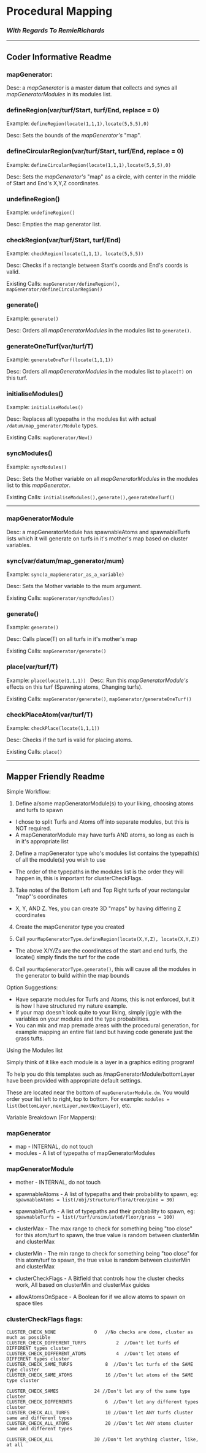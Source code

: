 # Procedural Mapping
### *With Regards To RemieRichards*

---

## Coder Informative Readme

### mapGenerator:
Desc: a *mapGenerator* is a master datum that collects and syncs all *mapGeneratorModules* in its modules list.

### defineRegion(var/turf/Start, turf/End, replace = 0)
Example: `defineRegion(locate(1,1,1),locate(5,5,5),0)`

Desc: Sets the bounds of the *mapGenerator's* "map".

### defineCircularRegion(var/turf/Start, turf/End, replace = 0)
Example: `defineCircularRegion(locate(1,1,1),locate(5,5,5),0)`

Desc: Sets the *mapGenerator's* "map" as a circle, with center in the middle of Start and End's X,Y,Z coordinates.

### undefineRegion()
Example: `undefineRegion()`

Desc: Empties the map generator list.

### checkRegion(var/turf/Start, turf/End)

Example: `checkRegion(locate(1,1,1), locate(5,5,5))`

Desc: Checks if a rectangle between Start's coords and End's coords is valid.

Existing Calls: `mapGenerator/defineRegion(), mapGenerator/defineCircularRegion()`

### generate()

Example: `generate()`

Desc: Orders all *mapGeneratorModules* in the modules list to `generate()`.

### generateOneTurf(var/turf/T)

Example: `generateOneTurf(locate(1,1,1))`

Desc: Orders all *mapGeneratorModules* in the modules list to `place(T)` on this turf.

### initialiseModules()

Example: `initialiseModules()`

Desc: Replaces all typepaths in the modules list with actual `/datum/map_generator/Module` types.

Existing Calls: `mapGenerator/New()`

### syncModules()

Example: `syncModules()`

Desc: Sets the Mother variable on all *mapGeneratorModules* in the modules list to this *mapGenerator*.

Existing Calls: `initialiseModules(),generate(),generateOneTurf()`

---

### mapGeneratorModule

Desc: a mapGeneratorModule has spawnableAtoms and spawnableTurfs lists which it will generate on turfs in it's mother's map based on cluster variables.

### sync(var/datum/map_generator/mum)

Example: `sync(a_mapGenerator_as_a_variable)`

Desc: Sets the Mother variable to the mum argument.

Existing Calls: `mapGenerator/syncModules()`

### generate()

Example: `generate()`

Desc: Calls place(T) on all turfs in it's mother's map

Existing Calls: `mapGenerator/generate()`

### place(var/turf/T)

Example: `place(locate(1,1,1))
`
Desc: Run this *mapGeneratorModule's* effects on this turf (Spawning atoms, Changing turfs).

Existing Calls: `mapGenerator/generate()`, `mapGenerator/generateOneTurf()`

### checkPlaceAtom(var/turf/T)

Example: `checkPlace(locate(1,1,1))`

Desc: Checks if the turf is valid for placing atoms.

Existing Calls: `place()`

---

## Mapper Friendly Readme

Simple Workflow:

1. Define a/some mapGeneratorModule(s) to your liking, choosing atoms and turfs to spawn
   
* I chose to split Turfs and Atoms off into separate modules, but this is NOT required.
* A mapGeneratorModule may have turfs AND atoms, so long as each is in it's appropriate list

2. Define a mapGenerator type who's modules list contains the typepath(s) of all the module(s) you wish to use

* The order of the typepaths in the modules list is the order they will happen in, this is important for clusterCheckFlags.

3. Take notes of the Bottom Left and Top Right turfs of your rectangular "map"'s coordinates

* X, Y, AND Z. Yes, you can create 3D "maps" by having differing Z coordinates

4. Create the mapGenerator type you created

5. Call `yourMapGeneratorType.defineRegion(locate(X,Y,Z), locate(X,Y,Z))`

* The above X/Y/Zs are the coordinates of the start and end turfs, the locate() simply finds the turf for the code

6. Call `yourMapGeneratorType.generate()`, this will cause all the modules in the generator to build within the map bounds

Option Suggestions:

* Have separate modules for Turfs and Atoms, this is not enforced, but it is how I have structured my nature example.
* If your map doesn't look quite to your liking, simply jiggle with the variables on your modules and the type probabilities.
* You can mix and map premade areas with the procedural generation, for example mapping an entire flat land but having code generate just the grass tufts.


Using the Modules list

Simply think of it like each module is a layer in a graphics editing program!

To help you do this templates such as /mapGeneratorModule/bottomLayer have been provided with appropriate default settings.

These are located near the bottom of `mapGeneratorModule.dm`. You would order your list left to right, top to bottom. For example: `modules = list(bottomLayer,nextLayer,nextNextLayer)`, etc.


Variable Breakdown (For Mappers):

### mapGenerator

* map - INTERNAL, do not touch
* modules - A list of typepaths of mapGeneratorModules

### mapGeneratorModule
* mother - INTERNAL, do not touch
  
* spawnableAtoms - A list of typepaths and their probability to spawn, eg: `spawnableAtoms = list(/obj/structure/flora/tree/pine = 30)`
  
* spawnableTurfs - A list of typepaths and their probability to spawn, eg: `spawnableTurfs = list(/turf/unsimulated/floor/grass = 100)`
  
* clusterMax - The max range to check for something being "too close" for this atom/turf to spawn, the true value is random between clusterMin and clusterMax
  
* clusterMin - The min range to check for something being "too close" for this atom/turf to spawn, the true value is random between clusterMin and clusterMax
  
* clusterCheckFlags - A Bitfield that controls how the cluster checks work, All based on clusterMin and clusterMax guides

* allowAtomsOnSpace - A Boolean for if we allow atoms to spawn on space tiles

### clusterCheckFlags flags:

	CLUSTER_CHECK_NONE				0   //No checks are done, cluster as much as possible
	CLUSTER_CHECK_DIFFERENT_TURFS			2  //Don't let turfs of DIFFERENT types cluster
	CLUSTER_CHECK_DIFFERENT_ATOMS			4  //Don't let atoms of DIFFERENT types cluster
	CLUSTER_CHECK_SAME_TURFS			8  //Don't let turfs of the SAME type cluster
	CLUSTER_CHECK_SAME_ATOMS			16 //Don't let atoms of the SAME type cluster

	CLUSTER_CHECK_SAMES				24 //Don't let any of the same type cluster
	CLUSTER_CHECK_DIFFERENTS			6  //Don't let any different types cluster
	CLUSTER_CHECK_ALL_TURFS				10 //Don't let ANY turfs cluster same and different types
	CLUSTER_CHECK_ALL_ATOMS				20 //Don't let ANY atoms cluster same and different types

	CLUSTER_CHECK_ALL				30 //Don't let anything cluster, like, at all

